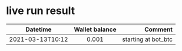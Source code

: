 # live run result
|    Datetime      | Wallet balance |      Comment     |
|------------------|:--------------:|-----------------:|
| 2021-03-13T10:12 |     0.001      | starting at bot_btc |

